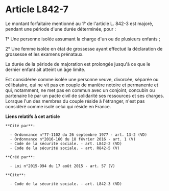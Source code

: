 # Article L842-7

Le montant forfaitaire mentionné au 1° de l'article L. 842-3 est majoré, pendant une période d'une durée déterminée, pour : 

1° Une personne isolée assumant la charge d'un ou de plusieurs enfants ; 

2° Une femme isolée en état de grossesse ayant effectué la déclaration de grossesse et les examens prénataux. 

La durée de la période de majoration est prolongée jusqu'à ce que le dernier enfant ait atteint un âge limite. 

Est considérée comme isolée une personne veuve, divorcée, séparée ou célibataire, qui ne vit pas en couple de manière notoire
et permanente et qui, notamment, ne met pas en commun avec un conjoint, concubin ou partenaire lié par un pacte civil de
solidarité ses ressources et ses charges. Lorsque l'un des membres du couple réside à l'étranger, n'est pas considéré comme
isolé celui qui réside en France.

**Liens relatifs à cet article**

	**Cité par**:

	  - Ordonnance n°77-1102 du 26 septembre 1977 - art. 13-2 (VD)
	  - Ordonnance n°2016-160 du 18 février 2016 - art. 1 (V)
	  - Code de la sécurité sociale. - art. L842-2 (VD)
	  - Code de la sécurité sociale. - art. R842-5 (V)

	**Créé par**:

	  - Loi n°2015-994 du 17 août 2015 - art. 57 (V)

	**Cite**:

	  - Code de la sécurité sociale. - art. L842-3 (VD)

